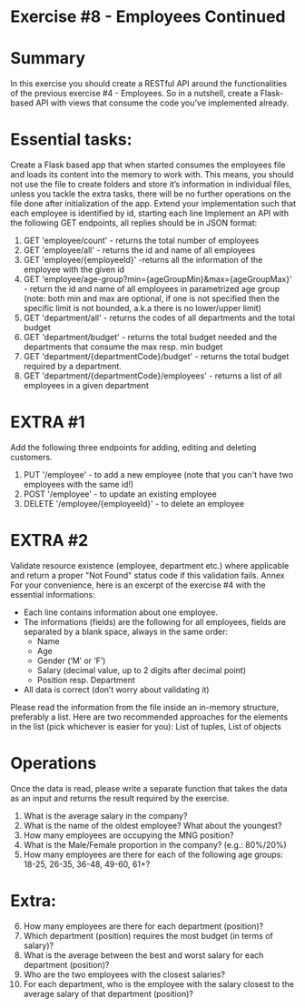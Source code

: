 # Exercise #8 - Employees Continued
# Summary
In this exercise you should create a RESTful API around the functionalities of the previous
exercise #4 - Employees. So in a nutshell, create a Flask-based API with views that
consume the code you’ve implemented already.
# Essential tasks:
Create a Flask based app that when started consumes the employees file and loads its
content into the memory to work with. This means, you should not use the file to create
folders and store it’s information in individual files, unless you tackle the extra tasks, there
will be no further operations on the file done after initialization of the app.
Extend your implementation such that each employee is identified by id, starting each line
Implement an API with the following GET endpoints, all replies should be in JSON format:
1. GET 'employee/count' - returns the total number of employees
2. GET 'employee/all' - returns the id and name of all employees
3. GET 'employee/{employeeId}' -returns all the information of the employee with the
given id
4. GET 'employee/age-group?min={ageGroupMin}&max={ageGroupMax}' - return the id
and name of all employees in parametrized age group (note: both min and max are
optional, if one is not specified then the specific limit is not bounded, a.k.a there is no
lower/upper limit)
5. GET 'department/all' - returns the codes of all departments and the total budget
6. GET 'department/budget' - returns the total budget needed and the departments that
consume the max resp. min budget
7. GET 'department/{departmentCode}/budget' - returns the total budget required by a
department.
8. GET 'department/{departmentCode}/employees' - returns a list of all employees in a
given department
# EXTRA #1
Add the following three endpoints for adding, editing and deleting customers.
1. PUT '/employee' - to add a new employee (note that you can't have two employees
with the same id!)
2. POST '/employee' - to update an existing employee
3. DELETE '/employee/{employeeId}' - to delete an employee
# EXTRA #2
Validate resource existence (employee, department etc.) where applicable and return a
proper "Not Found" status code if this validation fails.
Annex
For your convenience, here is an excerpt of the exercise #4 with the essential informations:
- Each line contains information about one employee.
- The informations (fields) are the following for all employees, fields are separated by a
blank space, always in the same order:
  - Name
  - Age
  - Gender (‘M’ or ‘F’)
  - Salary (decimal value, up to 2 digits after decimal point)
  - Position resp. Department
- All data is correct (don’t worry about validating it)

Please read the information from the file inside an in-memory structure, preferably a list.
Here are two recommended approaches for the elements in the list (pick whichever is easier
for you): List of tuples, List of objects
# Operations
Once the data is read, please write a separate function that takes the data as an input and
returns the result required by the exercise.
1. What is the average salary in the company?
2. What is the name of the oldest employee? What about the youngest?
3. How many employees are occupying the MNG position?
4. What is the Male/Female proportion in the company? (e.g.: 80%/20%)
5. How many employees are there for each of the following age groups: 18-25, 26-35,
36-48, 49-60, 61+?
# Extra:
6. How many employees are there for each department (position)?
7. Which department (position) requires the most budget (in terms of salary)?
8. What is the average between the best and worst salary for each department
(position)?
9. Who are the two employees with the closest salaries?
10. For each department, who is the employee with the salary closest to the average
salary of that department (position)?
